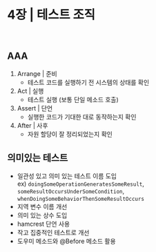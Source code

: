 # 4장 | 테스트 조직

<br>

## AAA

1. Arrange | 준비
    - 테스트 코드를 실행하기 전 시스템의 상태를 확인
2. Act | 실행
    - 테스트 실행 (보통 단일 메소드 호출)
3. Assert | 단언
    - 실행한 코드가 기대한 대로 동작하는지 확인
4. After | 사후
    - 자원 할당이 잘 정리되었는지 확인
 
## 의미있는 테스트

- 일관성 있고 의미 있는 테스트 이름 도입<br>
ex) `doingSomeOperationGeneratesSomeResult`, `someResultOccursUnderSomeCondition`, `whenDoingSomeBehaviorThenSomeResultOccurs`
- 지역 변수 이름 개선
- 의미 있는 상수 도입
- hamcrest 단언 사용
- 작고 집중적인 테스트로 개선
- 도우미 메소드와 @Before 메소드 활용
